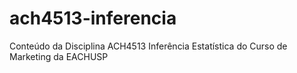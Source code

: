# ach4513-inferencia

Conteúdo da Disciplina ACH4513 Inferência Estatística do Curso de Marketing da EACHUSP
